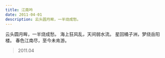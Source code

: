 ```yaml
---
title: 江南吟
date: 2011-04-01
description: 云头圆月眸，一半烧成愁。
---
```


云头圆月眸，一半烧成愁。
海上狂风乱，天间弱水流。
星回橘子洲，梦绕岳阳楼。
春色江南尽，至今未肯游。

> 2011.04